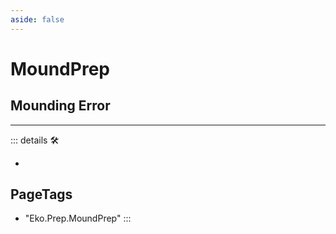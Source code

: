 ```yaml
---
aside: false
---
```

# MoundPrep

## Mounding Error

---

<!-- =================================================== -->
<!-- =================================================== -->
<!-- =================================================== -->
<!-- =================================================== -->
<!-- =================================================== -->
::: details 🛠

-

<h2>PageTags</h2>

- "Eko.Prep.MoundPrep"
:::
